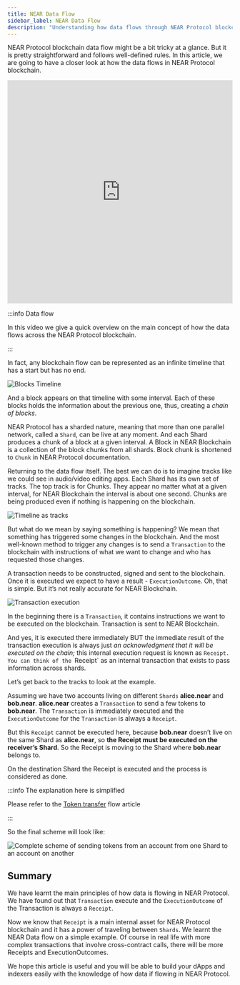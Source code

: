 ```yaml
---
title: NEAR Data Flow
sidebar_label: NEAR Data Flow
description: "Understanding how data flows through NEAR Protocol blockchain, including shards, transactions, receipts, and cross-shard communication."
---
```


NEAR Protocol blockchain data flow might be a bit tricky at a glance. But it is pretty straightforward and follows well-defined rules. In this article, we are going to have a closer look at how the data flows in NEAR Protocol blockchain.

<iframe
 width="100%"
 height="500"
 src="https://www.youtube.com/embed/VSBJ-A69Km4"
 title="YouTube video player"
 frameborder="0"
 allow="accelerometer; autoplay; clipboard-write; encrypted-media; gyroscope; picture-in-picture"
 allowfullscreen>
</iframe>


:::info Data flow

In this video we give a quick overview on the main concept of how the data flows across the NEAR Protocol blockchain.

:::

In fact, any blockchain flow can be represented as an infinite timeline that has a start but has no end.


![Blocks Timeline](/docs/protocol/data-flow/01-timeline.png)


And a block appears on that timeline with some interval. Each of these blocks holds the information about the previous one, thus, creating a *chain of blocks*.


NEAR Protocol has a sharded nature, meaning that more than one parallel network, called a `Shard`, can be live at any moment. And each Shard produces a chunk of a block at a given interval. A Block in NEAR Blockchain is a collection of the block chunks from all shards. Block chunk is shortened to `Chunk` in NEAR Protocol documentation.

Returning to the data flow itself. The best we can do is to imagine tracks like we could see in audio/video editing apps. Each Shard has its own set of tracks. The top track is for Chunks. They appear no matter what at a given interval, for NEAR Blockchain the interval is about one second. Chunks are being produced even if nothing is happening on the blockchain.

![Timeline as tracks](/docs/protocol/data-flow/02-tracks.png)

But what do we mean by saying something is happening? We mean that something has triggered some changes in the blockchain. And the most well-known method to trigger any changes is to send a `Transaction` to the blockchain with instructions of what we want to change and who has requested those changes.

A transaction needs to be constructed, signed and sent to the blockchain. Once it is executed we expect to have a result - `ExecutionOutcome`. Oh, that is simple. But it’s not really accurate for NEAR Blockchain.

![Transaction execution](/docs/protocol/data-flow/03-tx-outcome-receipt.png)

In the beginning there is a `Transaction`, it contains instructions we want to be executed on the blockchain. Transaction is sent to NEAR Blockchain.

And yes, it is executed there immediately BUT the immediate result of the transaction execution is always just *an acknowledgment that it will be executed on the chain;* this internal execution request is known as `Receipt. You can think of the `Receipt` as an internal transaction that exists to pass information across shards.

Let’s get back to the tracks to look at the example.

Assuming we have two accounts living on different `Shards` **alice.near** and **bob.near**. **alice.near** creates a `Transaction` to send a few tokens to **bob.near**. The `Transaction` is immediately executed and the `ExecutionOutcome` for the `Transaction` is always a `Receipt`.

But this `Receipt` cannot be executed here, because **bob.near** doesn’t live on the same Shard as **alice.near**, so **the Receipt must be executed on the receiver’s Shard**. So the Receipt is moving to the Shard where **bob.near** belongs to.

On the destination Shard the Receipt is executed and the process is considered as done.

:::info The explanation here is simplified

Please refer to the [Token transfer](token-transfer-flow.md) flow article

:::

So the final scheme will look like:

![Complete scheme of sending tokens from an account from one Shard to an account on another](/docs/protocol/data-flow/04-send-nears-flow.png)

## Summary

We have learnt the main principles of how data is flowing in NEAR Protocol. We have found out that `Transaction` execute and the `ExecutionOutcome` of the Transaction is always a `Receipt`.

Now we know that `Receipt` is a main internal asset for NEAR Protocol blockchain and it has a power of traveling between `Shards`. We learnt the NEAR Data flow on a simple example. Of course in real life with more complex transactions that involve cross-contract calls, there will be more Receipts and ExecutionOutcomes.

We hope this article is useful and you will be able to build your dApps and indexers easily with the knowledge of how data if flowing in NEAR Protocol.
